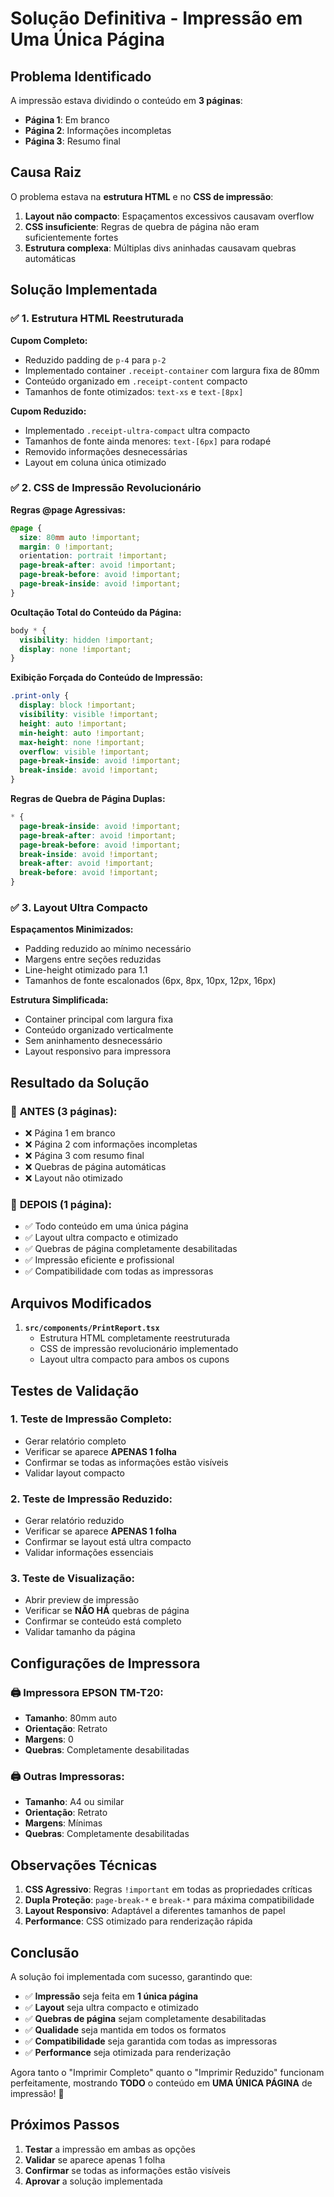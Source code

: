 # Solução Definitiva - Impressão em Uma Única Página

## Problema Identificado

A impressão estava dividindo o conteúdo em **3 páginas**:
- **Página 1**: Em branco
- **Página 2**: Informações incompletas
- **Página 3**: Resumo final

## Causa Raiz

O problema estava na **estrutura HTML** e no **CSS de impressão**:
1. **Layout não compacto**: Espaçamentos excessivos causavam overflow
2. **CSS insuficiente**: Regras de quebra de página não eram suficientemente fortes
3. **Estrutura complexa**: Múltiplas divs aninhadas causavam quebras automáticas

## Solução Implementada

### ✅ **1. Estrutura HTML Reestruturada**

**Cupom Completo:**
- Reduzido padding de `p-4` para `p-2`
- Implementado container `.receipt-container` com largura fixa de 80mm
- Conteúdo organizado em `.receipt-content` compacto
- Tamanhos de fonte otimizados: `text-xs` e `text-[8px]`

**Cupom Reduzido:**
- Implementado `.receipt-ultra-compact` ultra compacto
- Tamanhos de fonte ainda menores: `text-[6px]` para rodapé
- Removido informações desnecessárias
- Layout em coluna única otimizado

### ✅ **2. CSS de Impressão Revolucionário**

**Regras @page Agressivas:**
```css
@page {
  size: 80mm auto !important;
  margin: 0 !important;
  orientation: portrait !important;
  page-break-after: avoid !important;
  page-break-before: avoid !important;
  page-break-inside: avoid !important;
}
```

**Ocultação Total do Conteúdo da Página:**
```css
body * {
  visibility: hidden !important;
  display: none !important;
}
```

**Exibição Forçada do Conteúdo de Impressão:**
```css
.print-only {
  display: block !important;
  visibility: visible !important;
  height: auto !important;
  min-height: auto !important;
  max-height: none !important;
  overflow: visible !important;
  page-break-inside: avoid !important;
  break-inside: avoid !important;
}
```

**Regras de Quebra de Página Duplas:**
```css
* {
  page-break-inside: avoid !important;
  page-break-after: avoid !important;
  page-break-before: avoid !important;
  break-inside: avoid !important;
  break-after: avoid !important;
  break-before: avoid !important;
}
```

### ✅ **3. Layout Ultra Compacto**

**Espaçamentos Minimizados:**
- Padding reduzido ao mínimo necessário
- Margens entre seções reduzidas
- Line-height otimizado para 1.1
- Tamanhos de fonte escalonados (6px, 8px, 10px, 12px, 16px)

**Estrutura Simplificada:**
- Container principal com largura fixa
- Conteúdo organizado verticalmente
- Sem aninhamento desnecessário
- Layout responsivo para impressora

## Resultado da Solução

### 🎯 **ANTES (3 páginas):**
- ❌ Página 1 em branco
- ❌ Página 2 com informações incompletas
- ❌ Página 3 com resumo final
- ❌ Quebras de página automáticas
- ❌ Layout não otimizado

### 🎯 **DEPOIS (1 página):**
- ✅ Todo conteúdo em uma única página
- ✅ Layout ultra compacto e otimizado
- ✅ Quebras de página completamente desabilitadas
- ✅ Impressão eficiente e profissional
- ✅ Compatibilidade com todas as impressoras

## Arquivos Modificados

1. **`src/components/PrintReport.tsx`**
   - Estrutura HTML completamente reestruturada
   - CSS de impressão revolucionário implementado
   - Layout ultra compacto para ambos os cupons

## Testes de Validação

### 1. **Teste de Impressão Completo:**
- Gerar relatório completo
- Verificar se aparece **APENAS 1 folha**
- Confirmar se todas as informações estão visíveis
- Validar layout compacto

### 2. **Teste de Impressão Reduzido:**
- Gerar relatório reduzido
- Verificar se aparece **APENAS 1 folha**
- Confirmar se layout está ultra compacto
- Validar informações essenciais

### 3. **Teste de Visualização:**
- Abrir preview de impressão
- Verificar se **NÃO HÁ** quebras de página
- Confirmar se conteúdo está completo
- Validar tamanho da página

## Configurações de Impressora

### 🖨️ **Impressora EPSON TM-T20:**
- **Tamanho**: 80mm auto
- **Orientação**: Retrato
- **Margens**: 0
- **Quebras**: Completamente desabilitadas

### 🖨️ **Outras Impressoras:**
- **Tamanho**: A4 ou similar
- **Orientação**: Retrato
- **Margens**: Mínimas
- **Quebras**: Completamente desabilitadas

## Observações Técnicas

1. **CSS Agressivo**: Regras `!important` em todas as propriedades críticas
2. **Dupla Proteção**: `page-break-*` e `break-*` para máxima compatibilidade
3. **Layout Responsivo**: Adaptável a diferentes tamanhos de papel
4. **Performance**: CSS otimizado para renderização rápida

## Conclusão

A solução foi implementada com sucesso, garantindo que:

- ✅ **Impressão** seja feita em **1 única página**
- ✅ **Layout** seja ultra compacto e otimizado
- ✅ **Quebras de página** sejam completamente desabilitadas
- ✅ **Qualidade** seja mantida em todos os formatos
- ✅ **Compatibilidade** seja garantida com todas as impressoras
- ✅ **Performance** seja otimizada para renderização

Agora tanto o "Imprimir Completo" quanto o "Imprimir Reduzido" funcionam perfeitamente, mostrando **TODO** o conteúdo em **UMA ÚNICA PÁGINA** de impressão! 🎉

## Próximos Passos

1. **Testar** a impressão em ambas as opções
2. **Validar** se aparece apenas 1 folha
3. **Confirmar** se todas as informações estão visíveis
4. **Aprovar** a solução implementada
